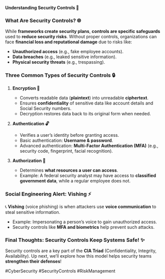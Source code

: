 **Understanding Security Controls 🔧**

### **What Are Security Controls? 🌐**
While **frameworks create security plans**, **controls are specific safeguards** used to **reduce security risks**. Without proper controls, organizations can face **financial loss and reputational damage** due to risks like:
- **Unauthorized access** (e.g., fake employee accounts).
- **Data breaches** (e.g., leaked sensitive information).
- **Physical security threats** (e.g., trespassing).

### **Three Common Types of Security Controls 🔒**

1. **Encryption 🔐**
   - Converts readable data (**plaintext**) into unreadable **ciphertext**.
   - Ensures **confidentiality** of sensitive data like account details and Social Security numbers.
   - Decryption restores data back to its original form when needed.

2. **Authentication 🔓**
   - Verifies a user’s identity before granting access.
   - Basic authentication: **Username & password**.
   - Advanced authentication: **Multi-Factor Authentication (MFA)** (e.g., security code, fingerprint, facial recognition).

3. **Authorization 💾**
   - Determines **what resources a user can access**.
   - Example: A federal security analyst may have access to **classified government data**, while a regular employee does not.

### **Social Engineering Alert: Vishing ⚡**
📞 **Vishing** (voice phishing) is when attackers use **voice communication** to steal sensitive information.
- Example: Impersonating a person’s voice to gain unauthorized access.
- Security controls like **MFA and biometrics** help prevent such attacks.

### **Final Thoughts: Security Controls Keep Systems Safe! ✨**
Security controls are a key part of the **CIA Triad** (Confidentiality, Integrity, Availability). Up next, we’ll explore how this model helps security teams **strengthen their defenses**!

#CyberSecurity #SecurityControls #RiskManagement

